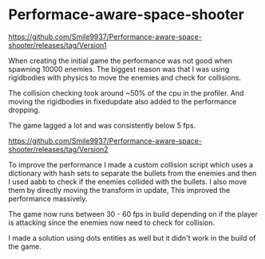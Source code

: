 # Performace-aware-space-shooter

https://github.com/Smile9937/Performance-aware-space-shooter/releases/tag/Version1

When creating the initial game the performance was not good when spawning 10000 enemies. The biggest reason was that I was using rigidbodies with physics to move the enemies and check for collisions.

The collision checking took around ~50% of the cpu in the profiler. And moving the rigidbodies in fixedupdate also added to the performance dropping.

The game lagged a lot and was consistently below 5 fps.


https://github.com/Smile9937/Performance-aware-space-shooter/releases/tag/Version2

To improve the performance I made a custom collision script which uses a dictionary with hash sets to separate the bullets from the enemies and then I used aabb to check if the enemies collided with the bullets. I also move them by directly moving the transform in update, This improved the performance massively.

The game now runs between 30 - 60 fps in build depending on if the player is attacking since the enemies now need to check for collision.

I made a solution using dots entities as well but it didn't work in the build of the game.
